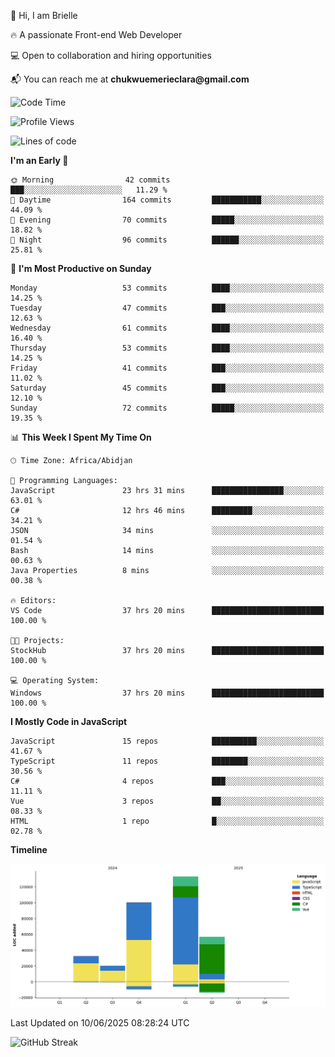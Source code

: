 <div align="left">
  <p>👋 Hi, I am Brielle</p>
  <p>🔥 A passionate Front-end Web Developer</p>
  <p>💻 Open to collaboration and hiring opportunities</p>
  <p>📬 You can reach me at <strong>chukwuemerieclara@gmail.com</strong></p>
</div>


 
 <!--START_SECTION:waka-->
![Code Time](http://img.shields.io/badge/Code%20Time-681%20hrs%202%20mins-blue)

![Profile Views](http://img.shields.io/badge/Profile%20Views-0-blue)

![Lines of code](https://img.shields.io/badge/From%20Hello%20World%20I%27ve%20Written-342.7%20thousand%20lines%20of%20code-blue)

**I'm an Early 🐤** 

```text
🌞 Morning                42 commits          ███░░░░░░░░░░░░░░░░░░░░░░   11.29 % 
🌆 Daytime                164 commits         ███████████░░░░░░░░░░░░░░   44.09 % 
🌃 Evening                70 commits          █████░░░░░░░░░░░░░░░░░░░░   18.82 % 
🌙 Night                  96 commits          ██████░░░░░░░░░░░░░░░░░░░   25.81 % 
```
📅 **I'm Most Productive on Sunday** 

```text
Monday                   53 commits          ████░░░░░░░░░░░░░░░░░░░░░   14.25 % 
Tuesday                  47 commits          ███░░░░░░░░░░░░░░░░░░░░░░   12.63 % 
Wednesday                61 commits          ████░░░░░░░░░░░░░░░░░░░░░   16.40 % 
Thursday                 53 commits          ████░░░░░░░░░░░░░░░░░░░░░   14.25 % 
Friday                   41 commits          ███░░░░░░░░░░░░░░░░░░░░░░   11.02 % 
Saturday                 45 commits          ███░░░░░░░░░░░░░░░░░░░░░░   12.10 % 
Sunday                   72 commits          █████░░░░░░░░░░░░░░░░░░░░   19.35 % 
```


📊 **This Week I Spent My Time On** 

```text
🕑︎ Time Zone: Africa/Abidjan

💬 Programming Languages: 
JavaScript               23 hrs 31 mins      ████████████████░░░░░░░░░   63.01 % 
C#                       12 hrs 46 mins      █████████░░░░░░░░░░░░░░░░   34.21 % 
JSON                     34 mins             ░░░░░░░░░░░░░░░░░░░░░░░░░   01.54 % 
Bash                     14 mins             ░░░░░░░░░░░░░░░░░░░░░░░░░   00.63 % 
Java Properties          8 mins              ░░░░░░░░░░░░░░░░░░░░░░░░░   00.38 % 

🔥 Editors: 
VS Code                  37 hrs 20 mins      █████████████████████████   100.00 % 

🐱‍💻 Projects: 
StockHub                 37 hrs 20 mins      █████████████████████████   100.00 % 

💻 Operating System: 
Windows                  37 hrs 20 mins      █████████████████████████   100.00 % 
```

**I Mostly Code in JavaScript** 

```text
JavaScript               15 repos            ██████████░░░░░░░░░░░░░░░   41.67 % 
TypeScript               11 repos            ████████░░░░░░░░░░░░░░░░░   30.56 % 
C#                       4 repos             ███░░░░░░░░░░░░░░░░░░░░░░   11.11 % 
Vue                      3 repos             ██░░░░░░░░░░░░░░░░░░░░░░░   08.33 % 
HTML                     1 repo              █░░░░░░░░░░░░░░░░░░░░░░░░   02.78 % 
```



**Timeline**

![Lines of Code chart](https://raw.githubusercontent.com/Brielle28/Brielle28/main/assets/bar_graph.png)


 Last Updated on 10/06/2025 08:28:24 UTC
<!--END_SECTION:waka-->

![GitHub Streak](https://github-readme-streak-stats.herokuapp.com/?user=Brielle28)



